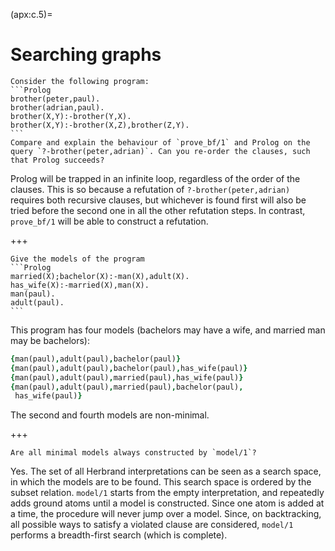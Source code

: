 <!--H3: Section C.5-->
(apx:c.5)=
# Searching graphs #

````{solution} ex:5.3
Consider the following program:
```Prolog
brother(peter,paul).
brother(adrian,paul).
brother(X,Y):-brother(Y,X).
brother(X,Y):-brother(X,Z),brother(Z,Y).
```
Compare and explain the behaviour of `prove_bf/1` and Prolog on the query `?-brother(peter,adrian)`. Can you re-order the clauses, such that Prolog succeeds?
````

Prolog will be trapped in an infinite loop, regardless of the order of the clauses. This is so because a refutation of `?-brother(peter,adrian)` requires both recursive clauses, but whichever is found first will also be tried before the second one in all the other refutation steps. In contrast, `prove_bf/1` will be able to construct a refutation.

+++

````{solution} ex:5.5
Give the models of the program
```Prolog
married(X);bachelor(X):-man(X),adult(X).
has_wife(X):-married(X),man(X).
man(paul).
adult(paul).
```
````

This program has four models (bachelors may have a wife, and married man may be bachelors):
```Prolog
{man(paul),adult(paul),bachelor(paul)}
{man(paul),adult(paul),bachelor(paul),has_wife(paul)}
{man(paul),adult(paul),married(paul),has_wife(paul)}
{man(paul),adult(paul),married(paul),bachelor(paul),
 has_wife(paul)}
```
The second and fourth models are non-minimal.

+++

```{solution} ex:5.6
Are all minimal models always constructed by `model/1`?
```

Yes. The set of all Herbrand interpretations can be seen as a search space, in which the models are to be found. This search space is ordered by the subset relation. `model/1` starts from the empty interpretation, and repeatedly adds ground atoms until a model is constructed. Since one atom is added at a time, the procedure will never jump over a model. Since, on backtracking, all possible ways to satisfy a violated clause are considered, `model/1` performs a breadth-first search (which is complete).
